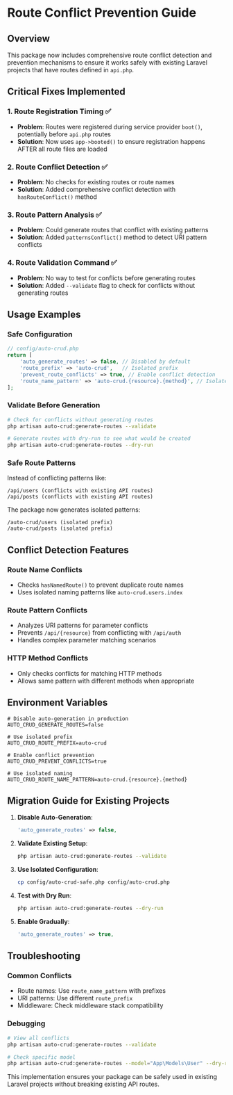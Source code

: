 # Route Conflict Prevention Guide

## Overview
This package now includes comprehensive route conflict detection and prevention mechanisms to ensure it works safely with existing Laravel projects that have routes defined in `api.php`.

## Critical Fixes Implemented

### 1. Route Registration Timing ✅
- **Problem**: Routes were registered during service provider `boot()`, potentially before `api.php` routes
- **Solution**: Now uses `app->booted()` to ensure registration happens AFTER all route files are loaded

### 2. Route Conflict Detection ✅
- **Problem**: No checks for existing routes or route names
- **Solution**: Added comprehensive conflict detection with `hasRouteConflict()` method

### 3. Route Pattern Analysis ✅
- **Problem**: Could generate routes that conflict with existing patterns
- **Solution**: Added `patternsConflict()` method to detect URI pattern conflicts

### 4. Route Validation Command ✅
- **Problem**: No way to test for conflicts before generating routes
- **Solution**: Added `--validate` flag to check for conflicts without generating routes

## Usage Examples

### Safe Configuration
```php
// config/auto-crud.php
return [
    'auto_generate_routes' => false, // Disabled by default
    'route_prefix' => 'auto-crud',   // Isolated prefix
    'prevent_route_conflicts' => true, // Enable conflict detection
    'route_name_pattern' => 'auto-crud.{resource}.{method}', // Isolated naming
];
```

### Validate Before Generation
```bash
# Check for conflicts without generating routes
php artisan auto-crud:generate-routes --validate

# Generate routes with dry-run to see what would be created
php artisan auto-crud:generate-routes --dry-run
```

### Safe Route Patterns
Instead of conflicting patterns like:
```
/api/users (conflicts with existing API routes)
/api/posts (conflicts with existing API routes)
```

The package now generates isolated patterns:
```
/auto-crud/users (isolated prefix)
/auto-crud/posts (isolated prefix)
```

## Conflict Detection Features

### Route Name Conflicts
- Checks `hasNamedRoute()` to prevent duplicate route names
- Uses isolated naming patterns like `auto-crud.users.index`

### Route Pattern Conflicts
- Analyzes URI patterns for parameter conflicts
- Prevents `/api/{resource}` from conflicting with `/api/auth`
- Handles complex parameter matching scenarios

### HTTP Method Conflicts
- Only checks conflicts for matching HTTP methods
- Allows same pattern with different methods when appropriate

## Environment Variables
```env
# Disable auto-generation in production
AUTO_CRUD_GENERATE_ROUTES=false

# Use isolated prefix
AUTO_CRUD_ROUTE_PREFIX=auto-crud

# Enable conflict prevention
AUTO_CRUD_PREVENT_CONFLICTS=true

# Use isolated naming
AUTO_CRUD_ROUTE_NAME_PATTERN=auto-crud.{resource}.{method}
```

## Migration Guide for Existing Projects

1. **Disable Auto-Generation**:
   ```php
   'auto_generate_routes' => false,
   ```

2. **Validate Existing Setup**:
   ```bash
   php artisan auto-crud:generate-routes --validate
   ```

3. **Use Isolated Configuration**:
   ```bash
   cp config/auto-crud-safe.php config/auto-crud.php
   ```

4. **Test with Dry Run**:
   ```bash
   php artisan auto-crud:generate-routes --dry-run
   ```

5. **Enable Gradually**:
   ```php
   'auto_generate_routes' => true,
   ```

## Troubleshooting

### Common Conflicts
- Route names: Use `route_name_pattern` with prefixes
- URI patterns: Use different `route_prefix`
- Middleware: Check middleware stack compatibility

### Debugging
```bash
# View all conflicts
php artisan auto-crud:generate-routes --validate

# Check specific model
php artisan auto-crud:generate-routes --model="App\Models\User" --dry-run
```

This implementation ensures your package can be safely used in existing Laravel projects without breaking existing API routes.
